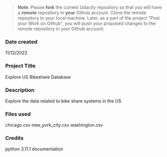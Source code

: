 >**Note**: Please **fork** the current Udacity repository so that you will have a **remote** repository in **your** Github account. Clone the remote repository to your local machine. Later, as a part of the project "Post your Work on Github", you will push your proposed changes to the remote repository in your Github account.

### Date created
11/12/2022

### Project Title
Explore US Bikeshare Database

### Description
Explore the data related to bike share systems in the US

### Files used
chicago.csv
new_york_city.csv
washington.csv

### Credits
python 3.11.1 documentation
